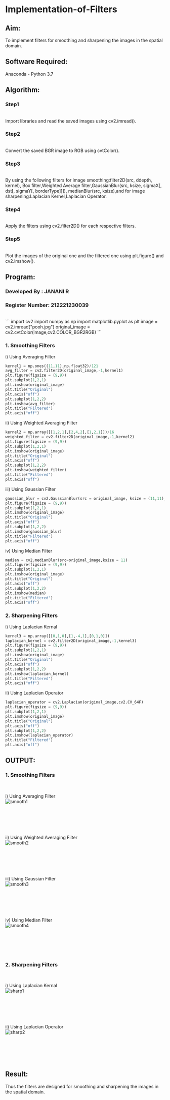 # Implementation-of-Filters
## Aim:
To implement filters for smoothing and sharpening the images in the spatial domain.

## Software Required:
Anaconda - Python 3.7

## Algorithm:
### Step1
</br>Import libraries and read the saved images using cv2.imread().
</br> 

### Step2
</br>Convert the saved BGR image to RGB using cvtColor().
</br> 

### Step3
</br>By using the following filters for image smoothing:filter2D(src, ddepth, kernel), Box filter,Weighted Average filter,GaussianBlur(src, ksize, sigmaX[, dst[, sigmaY[, borderType]]]), medianBlur(src, ksize),and for image sharpening:Laplacian Kernel,Laplacian Operator.
</br> 

### Step4
</br>Apply the filters using cv2.filter2D() for each respective filters.
</br> 

### Step5
</br>Plot the images of the original one and the filtered one using plt.figure() and cv2.imshow().
</br> 

## Program:
### Developed By   : JANANI R
### Register Number: 212221230039
</br>
```
import cv2
import numpy as np
import matplotlib.pyplot as plt
image = cv2.imread("pooh.jpg")
original_image = cv2.cvtColor(image,cv2.COLOR_BGR2RGB)
```

### 1. Smoothing Filters

i) Using Averaging Filter
```Python
kernel1 = np.ones((11,11),np.float32)/121
avg_filter = cv2.filter2D(original_image,-1,kernel1)
plt.figure(figsize = (9,9))
plt.subplot(1,2,1)
plt.imshow(original_image)
plt.title("Original")
plt.axis("off")
plt.subplot(1,2,2)
plt.imshow(avg_filter)
plt.title("Filtered")
plt.axis("off")
```
ii) Using Weighted Averaging Filter
```Python
kernel2 = np.array([[1,2,1],[2,4,2],[1,2,1]])/16
weighted_filter = cv2.filter2D(original_image,-1,kernel2)
plt.figure(figsize = (9,9))
plt.subplot(1,2,1)
plt.imshow(original_image)
plt.title("Original")
plt.axis("off")
plt.subplot(1,2,2)
plt.imshow(weighted_filter)
plt.title("Filtered")
plt.axis("off")
```
iii) Using Gaussian Filter
```Python
gaussian_blur = cv2.GaussianBlur(src = original_image, ksize = (11,11), sigmaX=0, sigmaY=0)
plt.figure(figsize = (9,9))
plt.subplot(1,2,1)
plt.imshow(original_image)
plt.title("Original")
plt.axis("off")
plt.subplot(1,2,2)
plt.imshow(gaussian_blur)
plt.title("Filtered")
plt.axis("off")
```

iv) Using Median Filter
```Python
median = cv2.medianBlur(src=original_image,ksize = 11)
plt.figure(figsize = (9,9))
plt.subplot(1,2,1)
plt.imshow(original_image)
plt.title("Original")
plt.axis("off")
plt.subplot(1,2,2)
plt.imshow(median)
plt.title("Filtered")
plt.axis("off")
```

### 2. Sharpening Filters
i) Using Laplacian Kernal
```Python
kernel3 = np.array([[0,1,0],[1,-4,1],[0,1,0]])
laplacian_kernel = cv2.filter2D(original_image,-1,kernel3)
plt.figure(figsize = (9,9))
plt.subplot(1,2,1)
plt.imshow(original_image)
plt.title("Original")
plt.axis("off")
plt.subplot(1,2,2)
plt.imshow(laplacian_kernel)
plt.title("Filtered")
plt.axis("off")
```
ii) Using Laplacian Operator
```Python
laplacian_operator = cv2.Laplacian(original_image,cv2.CV_64F)
plt.figure(figsize = (9,9))
plt.subplot(1,2,1)
plt.imshow(original_image)
plt.title("Original")
plt.axis("off")
plt.subplot(1,2,2)
plt.imshow(laplacian_operator)
plt.title("Filtered")
plt.axis("off")
```

## OUTPUT:
### 1. Smoothing Filters
</br>

i) Using Averaging Filter
</br>![smooth1](https://user-images.githubusercontent.com/94288340/235211563-68127094-5093-440b-96c6-cbd8f4c9c586.png)

</br>
</br>
</br>
</br>

ii) Using Weighted Averaging Filter
</br>![smooth2](https://user-images.githubusercontent.com/94288340/235211588-37f5fa66-8410-4073-9e3e-ccc9b482f041.png)

</br>
</br>
</br>
</br>

iii) Using Gaussian Filter
</br>![smooth3](https://user-images.githubusercontent.com/94288340/235211618-7894bd80-25fc-462b-a12a-8ef5a53e7039.png)

</br>
</br>
</br>
</br>

iv) Using Median Filter
</br>![smooth4](https://user-images.githubusercontent.com/94288340/235211662-b3585ff6-7b21-44a8-9c43-93416faf58e6.png)

</br>
</br>
</br>
</br>

### 2. Sharpening Filters
</br>

i) Using Laplacian Kernal
</br>![sharp1](https://user-images.githubusercontent.com/94288340/235211703-1ce25431-8bf6-4a5d-9deb-3f51762246cc.png)

</br>
</br>
</br>
</br>

ii) Using Laplacian Operator
</br>![sharp2](https://user-images.githubusercontent.com/94288340/235211730-a1789d23-0cd1-47c3-93a5-63d6a57cc183.png)

</br>
</br>
</br>
</br>

## Result:
Thus the filters are designed for smoothing and sharpening the images in the spatial domain.
